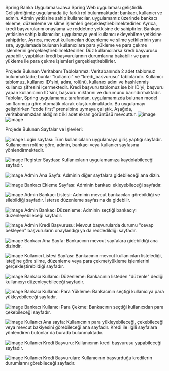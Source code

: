 Spring Banka Uygulaması:Java Spring Web uygulaması geliştirdik. Geliştirdiğimiz uygulamada
üç farklı rol bulunmaktadır: bankacı, kullanıcı ve admin. Admin yetkisine sahip kullanıcılar,
uygulamamız üzerinde bankacı ekleme, düzenleme ve silme işlemleri gerçekleştirebilmektedirler.
Ayrıca, kredi başvurularını onaylama ve reddetme yetkisine de sahiptirler. Bankacı yetkisine sahip
kullanıcılar, uygulamaya yeni kullanıcı ekleyebilme yetkisine sahiptirler. Ayrıca, mevcut kullanıcıları
düzenleme ve silme yetkilerinin yanı sıra, uygulamada bulunan kullanıcılara para yükleme ve para
çekme işlemlerini gerçekleştirebilmektedirler. Düz kullanıcılarsa kredi başvurusu yapabilir, yaptıkları
kredi başvurularının durumlarına bakabilir ve para yükleme ile para çekme işlemleri
gerçekleştirebilirler.

Projede Bulunan Veritabanı Tablolarımız:
Veritabanında 2 adet tablomuz bulunmaktadır; bunlar "kullanici" ve "kredi_basvurusu" tablolarıdır.
Kullanıcı tablomuz, kullanıcı ID'sini, adını, rolünü, kullanıcı adını ve hashlenmiş kullanıcı şifresini
içermektedir. Kredi başvuru tablomuz ise bir ID'yi, başvuru yapan kullanıcının ID'sini, başvuru miktarını
ve durumunu barındırmaktadır. Tablolar, Spring uygulamamız tarafından, uygulamamızda bulunan
model sınıflarımıza göre otomatik olarak oluşturulmaktadır. Bu uygulamayı geliştirirken "code first"
prensibine uymaya çalıştık. Aşağıda, veritabanımızdan aldığımız iki adet ekran görüntüsü mevcuttur.
![image](https://github.com/user-attachments/assets/b01c6426-44e7-41ce-906b-4e480eccdffe)
![image](https://github.com/user-attachments/assets/075e02a8-f16f-475d-abce-d5d6a49f96de)

Projede Bulunan Sayfalar ve İşlevleri:

![image](https://github.com/user-attachments/assets/8e7ae414-5ffa-429f-a96d-ee210b32337f)
Login sayfası: Tüm kullanıcıların uygulamaya giriş yaptığı sayfadır. Kullanıcının
rolüne göre, admin, bankacı veya kullanıcı sayfasına yönlendirmektedir.

![image](https://github.com/user-attachments/assets/a3e7f385-cfb5-42d2-aef7-538bfcb65291)
Register Saydası: Kullanıcıların uygulamamıza kaydolabileceği sayfadır.

![image](https://github.com/user-attachments/assets/e5ac964d-0202-473d-8249-065dd0612652)
Admin Ana Sayfa: Adminin diğer sayfalara gidebileceği ana dizin.

![image](https://github.com/user-attachments/assets/180a8ae9-9447-4bb6-a758-6fc5cc2ba986)
Bankacı Ekleme Sayfası: Adminin bankacı ekleyebileceği sayfadır.

![image](https://github.com/user-attachments/assets/e271643b-de5e-4921-b20b-dd9a2fa1e60c)
Admin Bankacı Listesi: Adminin mevcut bankacıları görebildiği ve silebildiği
sayfadır. İsterse düzenleme sayfasına da gidebilir.

![image](https://github.com/user-attachments/assets/9207d1f2-b97f-40ce-87cb-58c5a7203d26)
Admin Bankacı Düzenleme: Adminin seçtiği bankacıyı düzenleyebileceği
sayfadır.

![image](https://github.com/user-attachments/assets/29df31aa-650b-4450-9a82-634bfa99083b)
Admin Kredi Başvurusu: Mevcut başvurularda durumu "cevap bekleyen"
başvuruların onaylandığı ya da reddedildiği sayfadır.

![image](https://github.com/user-attachments/assets/078e876c-67a6-47b5-bca1-ea6c8bed5cf1)
Bankacı Ana Sayfa: Bankacının mevcut sayfalara gidebildiği ana dizindir.

![image](https://github.com/user-attachments/assets/d37d5170-2b3e-4f61-afb6-fba11215abd0)
Kullanıcı Listesi Sayfası: Bankacının mevcut kullanıcıları listelediği, isteğine göre
silme, düzenleme veya para çekme/yükleme işlemlerini gerçekleştirebildiği
sayfadır.

![image](https://github.com/user-attachments/assets/a6115f25-6913-4a9a-b395-9cd3102beaf2)
Bankacı Kullanıcı Düzenleme: Bankacının listeden "düzenle" dediği kullanıcıyı
düzenleyebileceği sayfadır.

![image](https://github.com/user-attachments/assets/cec61817-ce60-4ce4-b4e2-0906c706c8c4)
Bankacı Kullanıcı Para Yükleme: Bankacının seçtiği kullanıcıya para
yükleyebileceği sayfadır.

![image](https://github.com/user-attachments/assets/494d2570-b1f6-46fe-a312-567f86a62cc2)
Bankacı Kullanıcı Para Çekme: Bankacının seçtiği kullanıcıdan para çekebileceği
sayfadır.

![image](https://github.com/user-attachments/assets/eb15e5d0-6b58-48f5-8404-f9be1be0a019)
Kullanıcı Ana sayfa: Kullanıcının para yükleyebileceği, çekebileceği veya mevcut
bakiyesini görebileceği ana sayfadır. Kredi ile ilgili sayfalara yönlendiren butonlar
da burada bulunmaktadır.

![image](https://github.com/user-attachments/assets/34c1a689-4d46-4b3d-a240-c065a39ef973)
Kullanıcı Kredi Başvuru: Kullanıcının kredi başvurusu yapabileceği sayfadır.

![image](https://github.com/user-attachments/assets/fbd1cdbe-e2dc-4fb2-9860-617e672bfe82)
Kullanıcı Kredi Başvuruları: Kullanıcının başvurduğu kredilerin durumlarını
görebileceği sayfadır.

















